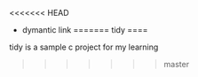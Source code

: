 <<<<<<< HEAD
* dymantic link
=======
tidy
====

tidy is a sample c project for my learning
>>>>>>> master
